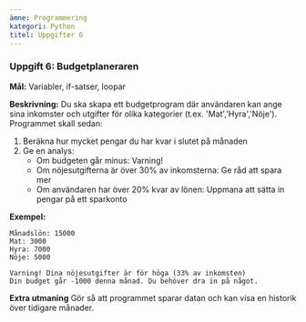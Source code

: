 ```yaml
---
ämne: Programmering
kategori: Python
titel: Uppgifter 6
---
```

### **Uppgift 6: Budgetplaneraren**  
**Mål:** Variabler, if-satser, loopar

**Beskrivning:** Du ska skapa ett budgetprogram där användaren kan ange sina inkomster och utgifter för olika kategorier (t.ex. 'Mat','Hyra','Nöje'). Programmet skall sedan:

1. Beräkna hur mycket pengar du har kvar i slutet på månaden
2. Ge en analys:
    - Om budgeten går minus: Varning!
    - Om nöjesutgifterna är över 30% av inkomsterna: Ge råd att spara mer
    - Om användaren har över 20% kvar av lönen: Uppmana att sätta in pengar på ett sparkonto

**Exempel:**  
```
Månadslön: 15000
Mat: 3000
Hyra: 7000
Nöje: 5000

Varning! Dina nöjesutgifter är för höga (33% av inkomsten)
Din budget går -1000 denna månad. Du behöver dra in på något.
```

**Extra utmaning** Gör så att programmet sparar datan och kan visa en historik över tidigare månader.
